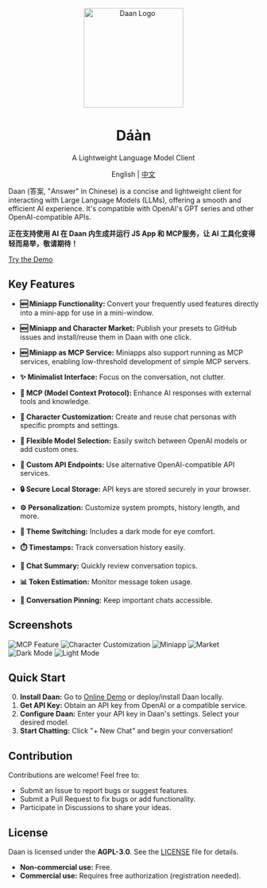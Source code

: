 <p align="center"><img src="assets/cover.png" width="200" alt="Daan Logo" /></p>
<h1 align="center">Dáàn</h1>
<p align="center">A Lightweight Language Model Client</p>
<p align="center">
  English | <a href="使用说明.md">中文</a>
</p>

Daan (答案, "Answer" in Chinese) is a concise and lightweight client for interacting with Large Language Models (LLMs), offering a smooth and efficient AI experience. It's compatible with OpenAI's GPT series and other OpenAI-compatible APIs.

**正在支持使用 AI 在 Daan 内生成并运行 JS App 和 MCP服务，让 AI 工具化变得轻而易举，敬请期待！**

[Try the Demo](https://demo.daan.one)

## Key Features

- **🆕 Miniapp Functionality:** Convert your frequently used features directly into a mini-app for use in a mini-window.
- **🆕 Miniapp and Character Market:** Publish your presets to GitHub issues and install/reuse them in Daan with one click.
- **🆕 Miniapp as MCP Service:** Miniapps also support running as MCP services, enabling low-threshold development of simple MCP servers.

- **✨ Minimalist Interface:** Focus on the conversation, not clutter.
- **🔌 MCP (Model Context Protocol):** Enhance AI responses with external tools and knowledge.
- **👤 Character Customization:** Create and reuse chat personas with specific prompts and settings.
- **🔄 Flexible Model Selection:** Easily switch between OpenAI models or add custom ones.
- **🔑 Custom API Endpoints:** Use alternative OpenAI-compatible API services.
- **🔒 Secure Local Storage:** API keys are stored securely in your browser.
- **⚙️ Personalization:** Customize system prompts, history length, and more.
- **🎨 Theme Switching:** Includes a dark mode for eye comfort.
- **⏱️ Timestamps:** Track conversation history easily.
- **📝 Chat Summary:** Quickly review conversation topics.
- **📊 Token Estimation:** Monitor message token usage.
- **📌 Conversation Pinning:** Keep important chats accessible.

## Screenshots

![MCP Feature](assets/mcp.screenshot.png)
![Character Customization](assets/character.screenshot.png)
![Miniapp](assets/miniapp.screenshot.png)
![Market](assets/market.screenshot.png)
![Dark Mode](assets/screenshot-dark.png)
![Light Mode](assets/screenshot-light.png)

## Quick Start

0. **Install Daan:** Go to [Online Demo](https://demo.daan.one) or deploy/install Daan locally.
1. **Get API Key:** Obtain an API key from OpenAI or a compatible service.
2. **Configure Daan:** Enter your API key in Daan's settings. Select your desired model.
3. **Start Chatting:** Click "+ New Chat" and begin your conversation!

## Contribution

Contributions are welcome! Feel free to:

- Submit an Issue to report bugs or suggest features.
- Submit a Pull Request to fix bugs or add functionality.
- Participate in Discussions to share your ideas.

## License

Daan is licensed under the **AGPL-3.0**. See the [LICENSE](LICENSE) file for details.

- **Non-commercial use:** Free.
- **Commercial use:** Requires free authorization (registration needed).

